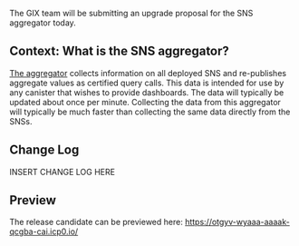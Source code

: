 The GIX team will be submitting an upgrade proposal for the SNS aggregator today.

## Context: What is the SNS aggregator?

[The aggregator](https://3r4gx-wqaaa-aaaaq-aaaia-cai.icp0.io/) collects information on all deployed SNS and re-publishes aggregate values as certified query calls. This data is intended for use by any canister that wishes to provide dashboards. The data will typically be updated about once per minute. Collecting the data from this aggregator will typically be much faster than collecting the same data directly from the SNSs.

## Change Log

INSERT CHANGE LOG HERE

## Preview

The release candidate can be previewed here: https://otgyv-wyaaa-aaaak-qcgba-cai.icp0.io/
